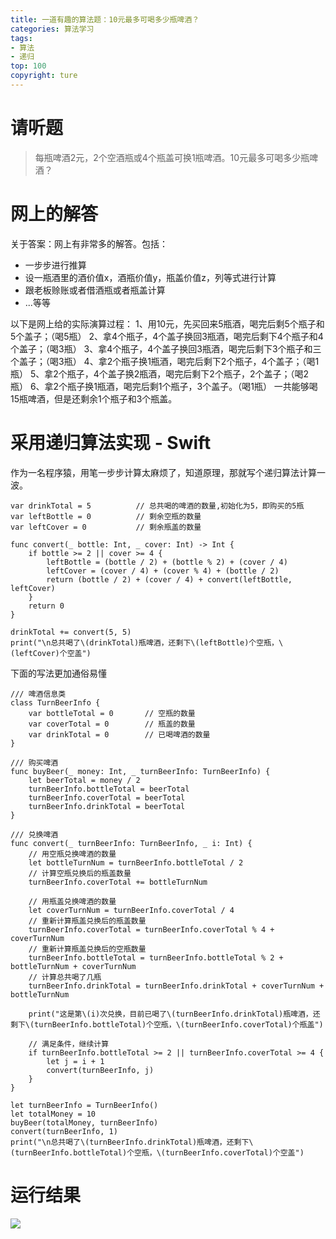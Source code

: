 ```yaml
---
title: 一道有趣的算法题：10元最多可喝多少瓶啤酒？
categories: 算法学习
tags:
- 算法
- 递归
top: 100
copyright: ture
---
```


# 请听题
> 每瓶啤酒2元，2个空酒瓶或4个瓶盖可换1瓶啤酒。10元最多可喝多少瓶啤酒？

# 网上的解答
关于答案：网上有非常多的解答。包括：
- 一步步进行推算
- 设一瓶酒里的酒价值x，酒瓶价值y，瓶盖价值z，列等式进行计算
- 跟老板赊账或者借酒瓶或者瓶盖计算
- ...等等
<!-- more -->
以下是网上给的实际演算过程：
1、用10元，先买回来5瓶酒，喝完后剩5个瓶子和5个盖子；（喝5瓶）
2、拿4个瓶子，4个盖子换回3瓶酒，喝完后剩下4个瓶子和4个盖子；（喝3瓶）
3、拿4个瓶子，4个盖子换回3瓶酒，喝完后剩下3个瓶子和三个盖子；（喝3瓶）
4、拿2个瓶子换1瓶酒，喝完后剩下2个瓶子，4个盖子；（喝1瓶）
5、拿2个瓶子，4个盖子换2瓶酒，喝完后剩下2个瓶子，2个盖子；（喝2瓶）
6、拿2个瓶子换1瓶酒，喝完后剩1个瓶子，3个盖子。（喝1瓶）
一共能够喝15瓶啤酒，但是还剩余1个瓶子和3个瓶盖。

# 采用递归算法实现 - Swift
作为一名程序猿，用笔一步步计算太麻烦了，知道原理，那就写个递归算法计算一波。
```
var drinkTotal = 5          // 总共喝的啤酒的数量,初始化为5，即购买的5瓶
var leftBottle = 0          // 剩余空瓶的数量
var leftCover = 0           // 剩余瓶盖的数量

func convert(_ bottle: Int, _ cover: Int) -> Int {
    if bottle >= 2 || cover >= 4 {
        leftBottle = (bottle / 2) + (bottle % 2) + (cover / 4)
        leftCover = (cover / 4) + (cover % 4) + (bottle / 2)
        return (bottle / 2) + (cover / 4) + convert(leftBottle, leftCover)
    }
    return 0
}

drinkTotal += convert(5, 5)
print("\n总共喝了\(drinkTotal)瓶啤酒，还剩下\(leftBottle)个空瓶，\(leftCover)个空盖")
```
下面的写法更加通俗易懂
```
/// 啤酒信息类
class TurnBeerInfo {
    var bottleTotal = 0       // 空瓶的数量
    var coverTotal = 0        // 瓶盖的数量
    var drinkTotal = 0        // 已喝啤酒的数量
}

/// 购买啤酒
func buyBeer(_ money: Int, _ turnBeerInfo: TurnBeerInfo) {
    let beerTotal = money / 2
    turnBeerInfo.bottleTotal = beerTotal
    turnBeerInfo.coverTotal = beerTotal
    turnBeerInfo.drinkTotal = beerTotal
}

/// 兑换啤酒
func convert(_ turnBeerInfo: TurnBeerInfo, _ i: Int) {
    // 用空瓶兑换啤酒的数量
    let bottleTurnNum = turnBeerInfo.bottleTotal / 2
    // 计算空瓶兑换后的瓶盖数量
    turnBeerInfo.coverTotal += bottleTurnNum
    
    // 用瓶盖兑换啤酒的数量
    let coverTurnNum = turnBeerInfo.coverTotal / 4
    // 重新计算瓶盖兑换后的瓶盖数量
    turnBeerInfo.coverTotal = turnBeerInfo.coverTotal % 4 + coverTurnNum
    // 重新计算瓶盖兑换后的空瓶数量
    turnBeerInfo.bottleTotal = turnBeerInfo.bottleTotal % 2 + bottleTurnNum + coverTurnNum
    // 计算总共喝了几瓶
    turnBeerInfo.drinkTotal = turnBeerInfo.drinkTotal + coverTurnNum + bottleTurnNum
    
    print("这是第\(i)次兑换，目前已喝了\(turnBeerInfo.drinkTotal)瓶啤酒，还剩下\(turnBeerInfo.bottleTotal)个空瓶，\(turnBeerInfo.coverTotal)个瓶盖")

    // 满足条件，继续计算
    if turnBeerInfo.bottleTotal >= 2 || turnBeerInfo.coverTotal >= 4 {
        let j = i + 1
        convert(turnBeerInfo, j)
    }
}

let turnBeerInfo = TurnBeerInfo()
let totalMoney = 10
buyBeer(totalMoney, turnBeerInfo)
convert(turnBeerInfo, 1)
print("\n总共喝了\(turnBeerInfo.drinkTotal)瓶啤酒，还剩下\(turnBeerInfo.bottleTotal)个空瓶，\(turnBeerInfo.coverTotal)个空盖")
```

# 运行结果
![](http://pz1livcqe.bkt.clouddn.com/749c46aagy1fwbncmbf1qj20aj03874o.jpg)